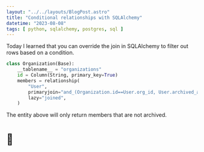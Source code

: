 ```yaml
---
layout: "../../layouts/BlogPost.astro"
title: "Conditional relationships with SQLAlchemy"
datetime: "2023-08-08"
tags: [ python, sqlalchemy, postgres, sql ]
---
```


Today I learned that you can override the join in SQLAlchemy to filter out rows based on a condition.

```python
class Organization(Base):
    __tablename__ = "organizations"
    id = Column(String, primary_key=True)
    members = relationship(
        "User",
        primaryjoin="and_(Organization.id==User.org_id, User.archived_at==None)",
        lazy="joined",
    )
```

The entity above will only return members that are not archived.

# 🧪
